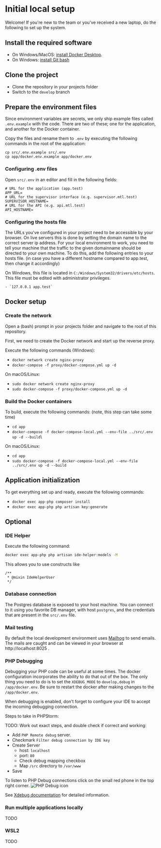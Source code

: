 # Initial local setup

Welcome! If you're new to the team or you've received a new laptop, do the following to set up the system.

## Install the required software

* On Windows/MacOS: [install Docker Desktop](https://www.docker.com/products/docker-desktop).
* On Windows: [install Git bash](https://gitforwindows.org/)

## Clone the project

* Clone the repository in your projects folder
* Switch to the `develop` branch

## Prepare the environment files

Since environment variables are secrets, we only ship example files called `.env.example` with the code. There are two
of these; one for the application, and another for the Docker container.

Copy the files and rename them to `.env` by executing the following commands in the root of the application:

`cp src/.env.example src/.env`  
`cp app/docker.env.example app/docker.env`

### Configuring .env files

Open `src/.env` in an editor and fill in the following fields:

```dotenv
# URL for the application (app.test)
APP_URL=
# URL for the supervisor interface (e.g. supervisor.mtl.test)
SUPERVISOR_HOSTNAME=
# URL for the API (e.g. api.mtl.test)
API_HOSTNAME=
```

### Configuring the hosts file

The URLs you've configured in your project need to be accessible by your browser. On live servers this is done by setting the domain name to the correct server ip address.
For your local environment to work, you need to tell your machine that the traffic to the given domainname should be directed to your own machine.
To do this, add the following entries to your hosts file. (in case you have a different hostname compared to app.test, then change it accordingly)

On Windows, this file is located in `C:/Windows/System32/drivers/etc/hosts`. This file must be edited with administrator
privileges.

```hosts
- `127.0.0.1 app.test`
```

## Docker setup

### Create the network

Open a (bash) prompt in your projects folder and navigate to the root of this repository.

First, we need to create the Docker network and start up the reverse proxy.

Execute the following commands (Windows):

* `docker network create nginx-proxy`
* `docker-compose -f proxy/docker-compose.yml up -d`

On macOS/Linux:

* `sudo docker network create nginx-proxy`
* `sudo docker-compose -f proxy/docker-compose.yml up -d`

### Build the Docker containers

To build, execute the following commands: (note, this step can take some time)
* `cd app`
* `docker-compose -f docker-compose-local.yml --env-file ../src/.env up -d --build`\

On macOS/Linux:
* `cd app`
* `sudo docker-compose -f docker-compose-local.yml --env-file ../src/.env up -d --build`

## Application initialization

To get everything set up and ready, execute the following commands:

* `docker exec app-php composer install`
* `docker exec app-php php artisan key:generate`

## Optional

### IDE Helper
Execute the following command:

```bash
docker exec app-php php artisan ide-helper:models -M
```

This allows you to use constructs like 

```injectablephp
/**
 * @mixin IdeHelperUser
 */
```

### Database connection

The Postgres database is exposed to your host machine. You can connect to it using you favorite DB manager, with
host `postgres`, and the credentials that are present in the `src/.env` file.

### Mail testing

By default the local development environment uses [Mailhog](https://github.com/mailhog/MailHog) to send emails. The
mails are caught and can be viewed in your browser at http://localhost:8025 .

### PHP Debugging

Debugging your PHP code can be useful at some times. The docker configuration incorporates the ability to do that out of
the box. The only thing you need to do is to set the `XDEBUG_MODE` to `develop,debug` in `/app/docker.env`. Be sure
to restart the docker after making changes to the `/app/docker.env`.

When debugging is enabled, don't forget to configure your IDE to accept the incoming debugging connection.

Steps to take in PHPStorm:

TODO: Work out exact steps, and double check if correct and working:

- Add `PHP Remote debug` server.
- Checkmark `Filter debug connection by IDE key`
- Create Server
    * host: `localhost`
    * port: `80`
    * Check debug mapping checkbox
    * Map `/src` directory to `/var/www`
- Save

To listen to PHP Debug connections click on the small red phone in the top right corner.
![PHP Debug icon](images/php_debug_icon.png)

See [Xdebug documentation](https://xdebug.org/docs/) for detailed information.

### Run multiple applications locally
TODO

### WSL2
TODO
